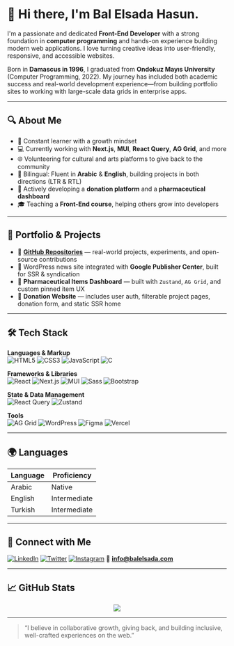 # 👋 Hi there, I'm Bal Elsada Hasun.

I'm a passionate and dedicated **Front-End Developer** with a strong foundation in **computer programming** and hands-on experience building modern web applications. I love turning creative ideas into user-friendly, responsive, and accessible websites.  

Born in **Damascus in 1996**, I graduated from **Ondokuz Mayıs University** (Computer Programming, 2022). My journey has included both academic success and real-world development experience—from building portfolio sites to working with large-scale data grids in enterprise apps.

---

## 🔍 About Me

- 🧠 Constant learner with a growth mindset
- 💻 Currently working with **Next.js**, **MUI**, **React Query**, **AG Grid**, and more
- 🌐 Volunteering for cultural and arts platforms to give back to the community
- 💬 Bilingual: Fluent in **Arabic** & **English**, building projects in both directions (LTR & RTL)
- 💼 Actively developing a **donation platform** and a **pharmaceutical dashboard**
- 🎓 Teaching a **Front-End course**, helping others grow into developers

---

## 💼 Portfolio & Projects

<!-- - 🌍 [**Personal Website**](https://balhasun.github.io/personal-site/index.html) — includes bio, education, and design examples  -->
- 🚀 [**GitHub Repositories**](https://github.com/BalHasun) — real-world projects, experiments, and open-source contributions  
- 🧾 WordPress news site integrated with **Google Publisher Center**, built for SSR & syndication  
- 💊 **Pharmaceutical Items Dashboard** — built with `Zustand`, `AG Grid`, and custom pinned item UX  
- 💖 **Donation Website** — includes user auth, filterable project pages, donation form, and static SSR home

---

## 🛠️ Tech Stack

**Languages & Markup**  
![HTML5](https://img.shields.io/badge/html5-E34F26?style=flat&logo=html5&logoColor=white)
![CSS3](https://img.shields.io/badge/css3-1572B6?style=flat&logo=css3&logoColor=white)
![JavaScript](https://img.shields.io/badge/javascript-F7DF1E?style=flat&logo=javascript&logoColor=black)
![C](https://img.shields.io/badge/c-00599C?style=flat&logo=c&logoColor=white)

**Frameworks & Libraries**  
![React](https://img.shields.io/badge/react-20232A?style=flat&logo=react&logoColor=61DAFB)
![Next.js](https://img.shields.io/badge/next.js-000000?style=flat&logo=nextdotjs&logoColor=white)
![MUI](https://img.shields.io/badge/MUI-007FFF?style=flat&logo=mui&logoColor=white)
![Sass](https://img.shields.io/badge/sass-CC6699?style=flat&logo=sass&logoColor=white)
![Bootstrap](https://img.shields.io/badge/bootstrap-563D7C?style=flat&logo=bootstrap&logoColor=white)

**State & Data Management**  
![React Query](https://img.shields.io/badge/react_query-FF4154?style=flat&logo=reactquery&logoColor=white)
![Zustand](https://img.shields.io/badge/zustand-000?style=flat&logo=zustand&logoColor=white)

**Tools**  
![AG Grid](https://img.shields.io/badge/ag--grid-2D8EFF?style=flat&logo=ag-grid&logoColor=white)
![WordPress](https://img.shields.io/badge/WordPress-21759B?style=flat&logo=wordpress&logoColor=white)
![Figma](https://img.shields.io/badge/figma-F24E1E?style=flat&logo=figma&logoColor=white)
![Vercel](https://img.shields.io/badge/vercel-000000?style=flat&logo=vercel&logoColor=white)

---

## 🌍 Languages

| Language | Proficiency |
|----------|-------------|
| Arabic   | Native      |
| English  | Intermediate |
| Turkish  | Intermediate |

---

## 💬 Connect with Me

[![LinkedIn](https://img.shields.io/badge/linkedin-0A66C2?style=flat&logo=linkedin&logoColor=white)](https://www.linkedin.com/in/bal-elsada-hasun/)
[![Twitter](https://img.shields.io/badge/twitter-1DA1F2?style=flat&logo=twitter&logoColor=white)](https://twitter.com/HasonFouad)
[![Instagram](https://img.shields.io/badge/instagram-E4405F?style=flat&logo=instagram&logoColor=white)](https://www.instagram.com/bal_elsada/)
📧 **info@balelsada.com**

---

## 📈 GitHub Stats

 
<p align="center">
<!--   <img src="https://github-readme-stats.vercel.app/api?username=BalHasun&show_icons=true&theme=tokyonight" /> -->
  <img src="https://github-readme-streak-stats.herokuapp.com/?user=BalHasun&theme=tokyonight" />
</p>
 

---

> “I believe in collaborative growth, giving back, and building inclusive, well-crafted experiences on the web.”

